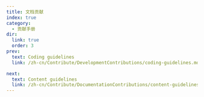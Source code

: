 ```yaml
---
title: 文档贡献
index: true
category:
  - 贡献手册
dir:
  link: true
  order: 3
prev:
  text: Coding guidelines
  link: /zh-cn/Contribute/DevelopmentContributions/coding-guidelines.md

next:
  text: Content guidelines
  link: /zh-cn/Contribute/DocumentationContributions/content-guidelines.md
---
```

